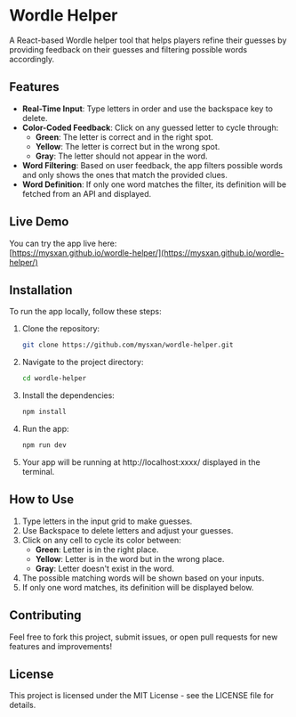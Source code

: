 # Wordle Helper

A React-based Wordle helper tool that helps players refine their guesses by providing feedback on their guesses and filtering possible words accordingly.

## Features

- **Real-Time Input**: Type letters in order and use the backspace key to delete.
- **Color-Coded Feedback**: Click on any guessed letter to cycle through:
  - **Green**: The letter is correct and in the right spot.
  - **Yellow**: The letter is correct but in the wrong spot.
  - **Gray**: The letter should not appear in the word.
- **Word Filtering**: Based on user feedback, the app filters possible words and only shows the ones that match the provided clues.
- **Word Definition**: If only one word matches the filter, its definition will be fetched from an API and displayed.

## Live Demo

You can try the app live here:  
[https://mysxan.github.io/wordle-helper/](https://mysxan.github.io/wordle-helper/)

## Installation

To run the app locally, follow these steps:

1. Clone the repository:

   ```bash
   git clone https://github.com/mysxan/wordle-helper.git
   ```

2. Navigate to the project directory:

   ```bash
   cd wordle-helper
   ```

3. Install the dependencies:

   ```bash
   npm install
   ```

4. Run the app:

   ```bash
   npm run dev
   ```

5. Your app will be running at http://localhost:xxxx/ displayed in the terminal.

## How to Use

1. Type letters in the input grid to make guesses.
2. Use Backspace to delete letters and adjust your guesses.
3. Click on any cell to cycle its color between:
   - **Green**: Letter is in the right place.
   - **Yellow**: Letter is in the word but in the wrong place.
   - **Gray**: Letter doesn't exist in the word.
4. The possible matching words will be shown based on your inputs.
5. If only one word matches, its definition will be displayed below.

## Contributing

Feel free to fork this project, submit issues, or open pull requests for new features and improvements!

## License

This project is licensed under the MIT License - see the LICENSE file for details.
